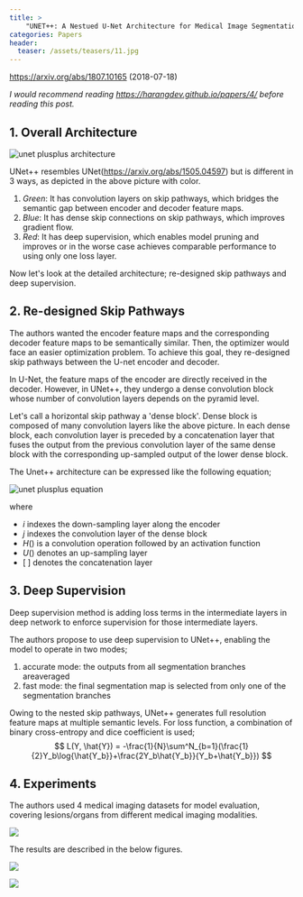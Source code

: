 ```yaml
---
title: >
	"UNET++: A Nestued U-Net Architecture for Medical Image Segmentation" Summarized
categories: Papers
header:
  teaser: /assets/teasers/11.jpg
---
```


 https://arxiv.org/abs/1807.10165  (2018-07-18)



*I would recommend reading  https://harangdev.github.io/papers/4/ before reading this post.*

## 1. Overall Architecture

![unet plusplus architecture](https://lh3.googleusercontent.com/tO6DPPULu2gmO1bj8K2vnd9TXG5CIxEL2SHEFWqo8zVjYwUKMQBCRuBrNurTjFEvsfwvo3slAbtvQRRa-i2edgpOKxzRoPROZvqWUjvYcdgDHplDJ5DtmxfVtqjVaPc_tHYVKqFlgg=w2400)

UNet++ resembles UNet(https://arxiv.org/abs/1505.04597) but is different in 3 ways, as depicted in the above picture with color.

1. *Green*: It has convolution layers on skip pathways, which bridges the semantic gap between encoder and decoder feature maps.
2. *Blue*: It has dense skip connections on skip pathways, which improves gradient flow.
3. *Red*: It has deep supervision, which enables model pruning and improves or in the worse case achieves comparable performance to using only one loss layer.

Now let's look at the detailed architecture; re-designed skip pathways and deep supervision.

## 2. Re-designed Skip Pathways

The authors wanted the encoder feature maps and the corresponding decoder feature maps to be semantically similar. Then, the optimizer would face an easier optimization problem. To achieve this goal, they re-designed skip pathways between the U-net encoder and decoder.

In U-Net, the feature maps of the encoder are directly received in the decoder. However, in UNet++, they undergo a dense convolution block whose number of convolution layers depends on the pyramid level.

Let's call a horizontal skip pathway a 'dense block'. Dense block is composed of many convolution layers like the above picture. In each dense block, each convolution layer is preceded by a concatenation layer that fuses the output from the previous convolution layer of the same dense block with the corresponding up-sampled output of the lower dense block.

The Unet++ architecture can be expressed like the following equation;

![unet plusplus equation](https://lh3.googleusercontent.com/c6EMop5XLzpiCBOYKISXuk0atNWDFRYz88UzJdoU0fVa-0xrIIbtQXpogPkI20H1oSjDzQ2WAA5ZpUq97C4mytv2Kejflo-1mR2aspYEZ-qfkGDRJ8HOAmM7e3rTsb8kCw2KfLe_9w=w2400)

where

* $i$ indexes the down-sampling layer along the encoder
* $j$ indexes the convolution layer of the dense block
* $H()$ is a convolution operation followed by an activation function
* $U()$ denotes an up-sampling layer
* $[\;]$ denotes the concatenation layer



## 3. Deep Supervision

Deep supervision method is adding loss terms in the intermediate layers in deep network to enforce supervision for those intermediate layers.

 The authors propose to use deep supervision to UNet++, enabling the model to operate in two modes;

1. accurate mode: the outputs from all segmentation branches areaveraged
2. fast mode: the final segmentation map is selected from only one of the segmentation branches

Owing to the nested skip pathways, UNet++ generates full resolution feature maps at multiple semantic levels. For loss function, a combination of binary cross-entropy and dice coefficient is used;
$$
L(Y, \hat{Y}) = -\frac{1}{N}\sum^N_{b=1}(\frac{1}{2}Y_b\log{\hat{Y_b}}+\frac{2Y_b\hat{Y_b}}{Y_b+\hat{Y_b}})
$$


## 4. Experiments

The authors used 4 medical imaging datasets for model evaluation, covering lesions/organs from different medical imaging modalities.

![](https://lh3.googleusercontent.com/-wsOyMhGv9EnihkffJ5__tS1b1B8TETnrRJ3RhNJiklzhxfyC6JMEXSsR-9Q7dNmpyZTC93ud0imjbOTxW5YB16FuUS3nj8QsDDAZlYwPDlqV-PsudlJCRn0cPXUEDwKEgKWur0RMA=w2400)

The results are described in the below figures.

![](https://lh3.googleusercontent.com/Sj4OCvh3Ir8t-srPPjCT5AQZhcV4eTFPSsZcYVO8EgHEhAHvWHectJAfowNMM6XF3HjMPGfw0WBlIPwkTEhO37hSF-S3g-e5eBcdv244y_KG8J9wz_nSZ22sYh7guMQhGb_JSbswVQ=w2400)

![](https://lh3.googleusercontent.com/ml6zG04aN2h7T9mYHhACpnpGqvNLp6SmV9bHY2r2CBaZG3kUpW1aP762_OEZizrMeVhUnAERDomQsy3m11NjI8RQkpL01iyQjU8jhT-1rhYhJuSZiLmceEdNbqdn_eWxURQKdi5HgA=w2400)

